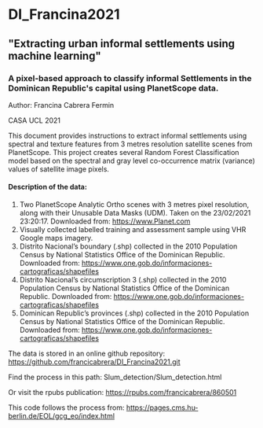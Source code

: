 # DI_Francina2021
## "Extracting urban informal settlements using machine learning"
### A pixel-based approach to classify informal Settlements in the Dominican Republic's capital using PlanetScope data.

Author: Francina Cabrera Fermin

CASA UCL 2021


This document provides instructions to extract informal settlements using spectral and texture features from 3 metres resolution satellite scenes from PlanetScope. This project creates several Random Forest Classification model based on the spectral and gray level co-occurrence matrix (variance) values of satellite image pixels.

#### Description of the data:
1. Two PlanetScope Analytic Ortho scenes with 3 metres pixel resolution, along with their Unusable Data Masks (UDM). Taken on the 23/02/2021 23:20:17. Downloaded from: https://www.Planet.com
2. Visually collected labelled training and assessment sample using VHR Google maps imagery.
3. Distrito Nacional’s boundary (.shp) collected in the 2010 Population Census by National Statistics Office of the Dominican Republic. Downloaded from: https://www.one.gob.do/informaciones-cartograficas/shapefiles
4. Distrito Nacional’s circumscription 3 (.shp) collected in the 2010 Population Census by National Statistics Office of the Dominican Republic. Downloaded from: https://www.one.gob.do/informaciones-cartograficas/shapefiles
5. Dominican Republic’s provinces (.shp) collected in the 2010 Population Census by National Statistics Office of the Dominican Republic. Downloaded from: https://www.one.gob.do/informaciones-cartograficas/shapefiles

The data is stored in an online github repository: https://github.com/francicabrera/DI_Francina2021.git

Find the process in this path: Slum_detection/Slum_detection.html

Or visit the rpubs publication: https://rpubs.com/francicabrera/860501

This code follows the process from:
https://pages.cms.hu-berlin.de/EOL/gcg_eo/index.html
